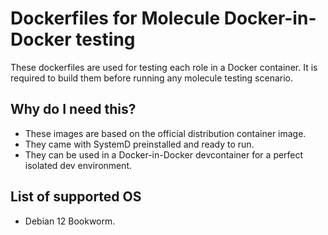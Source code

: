 # Dockerfiles for Molecule Docker-in-Docker testing

These dockerfiles are used for testing each role in a Docker container. It is required to build them before running any molecule testing scenario.

## Why do I need this?

- These images are based on the official distribution container image.
- They came with SystemD preinstalled and ready to run.
- They can be used in a Docker-in-Docker devcontainer for a perfect isolated dev environment.

## List of supported OS

- Debian 12 Bookworm.